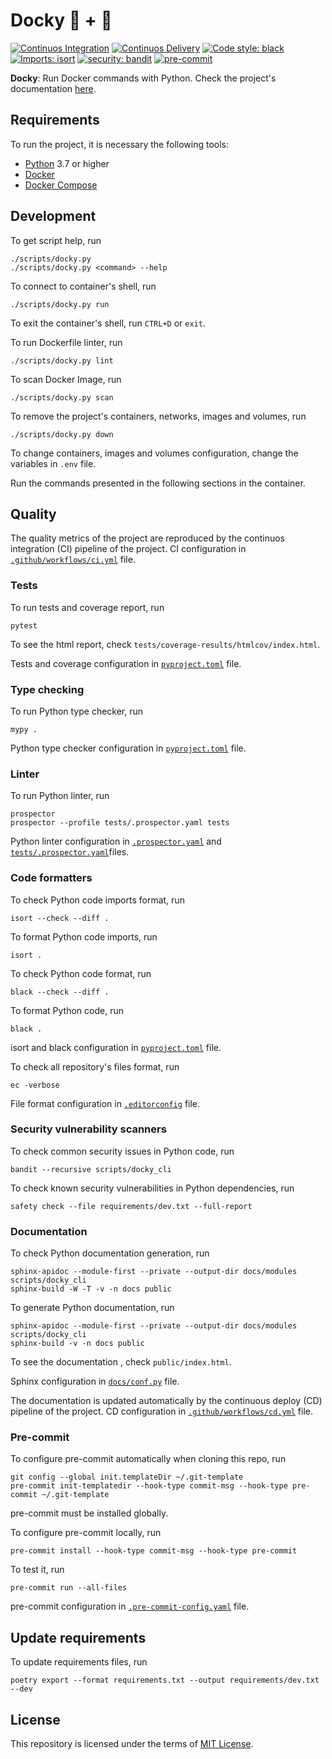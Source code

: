 # Docky :whale: + :snake:

[![Continuos Integration](https://github.com/mateusoliveira43/docky/actions/workflows/ci.yml/badge.svg)](https://github.com/mateusoliveira43/docky/actions)
[![Continuos Delivery](https://github.com/mateusoliveira43/docky/actions/workflows/cd.yml/badge.svg)](https://github.com/mateusoliveira43/docky/actions)
[![Code style: black](https://img.shields.io/badge/code%20style-black-000000.svg)](https://github.com/psf/black)
[![Imports: isort](https://img.shields.io/badge/%20imports-isort-%231674b1?style=flat&labelColor=ef8336)](https://pycqa.github.io/isort/)
[![security: bandit](https://img.shields.io/badge/security-bandit-yellow.svg)](https://github.com/PyCQA/bandit)
[![pre-commit](https://img.shields.io/badge/pre--commit-enabled-brightgreen?logo=pre-commit&logoColor=white)](https://github.com/pre-commit/pre-commit)

**Docky**: Run Docker commands with Python. Check the project's documentation [here](https://mateusoliveira43.github.io/docky/).

## Requirements

To run the project, it is necessary the following tools:

- [Python](https://wiki.python.org/moin/BeginnersGuide/Download) 3.7 or higher
- [Docker](https://docs.docker.com/get-docker/)
- [Docker Compose](https://docs.docker.com/compose/install/)

## Development

To get script help, run
```
./scripts/docky.py
./scripts/docky.py <command> --help
```

To connect to container's shell, run
```
./scripts/docky.py run
```
To exit the container's shell, run `CTRL+D` or `exit`.

To run Dockerfile linter, run
```
./scripts/docky.py lint
```

To scan Docker Image, run
```
./scripts/docky.py scan
```

To remove the project's containers, networks, images and volumes, run
```
./scripts/docky.py down
```

To change containers, images and volumes configuration, change the variables in `.env` file.

Run the commands presented in the following sections in the container.

## Quality

The quality metrics of the project are reproduced by the continuos integration (CI) pipeline of the project. CI configuration in [`.github/workflows/ci.yml`](.github/workflows/ci.yml) file.

### Tests

To run tests and coverage report, run
```
pytest
```

To see the html report, check `tests/coverage-results/htmlcov/index.html`.

Tests and coverage configuration in [`pyproject.toml`](pyproject.toml) file.

### Type checking

To run Python type checker, run
```
mypy .
```

Python type checker configuration in [`pyproject.toml`](pyproject.toml) file.

### Linter

To run Python linter, run
```
prospector
prospector --profile tests/.prospector.yaml tests
```

Python linter configuration in [`.prospector.yaml`](.prospector.yaml) and [`tests/.prospector.yaml`](tests/.prospector.yaml)files.

### Code formatters

To check Python code imports format, run
```
isort --check --diff .
```

To format Python code imports, run
```
isort .
```

To check Python code format, run
```
black --check --diff .
```

To format Python code, run
```
black .
```

isort and black configuration in [`pyproject.toml`](pyproject.toml) file.

To check all repository's files format, run
```
ec -verbose
```

File format configuration in [`.editorconfig`](.editorconfig) file.

### Security vulnerability scanners

To check common security issues in Python code, run
```
bandit --recursive scripts/docky_cli
```

To check known security vulnerabilities in Python dependencies, run
```
safety check --file requirements/dev.txt --full-report
```

### Documentation

To check Python documentation generation, run
```
sphinx-apidoc --module-first --private --output-dir docs/modules scripts/docky_cli
sphinx-build -W -T -v -n docs public
```

To generate Python documentation, run
```
sphinx-apidoc --module-first --private --output-dir docs/modules scripts/docky_cli
sphinx-build -v -n docs public
```
To see the documentation , check `public/index.html`.

Sphinx configuration in [`docs/conf.py`](docs/conf.py) file.

The documentation is updated automatically by the continuous deploy (CD) pipeline of the project. CD configuration in [`.github/workflows/cd.yml`](.github/workflows/cd.yml) file.

### Pre-commit

To configure pre-commit automatically when cloning this repo, run
```
git config --global init.templateDir ~/.git-template
pre-commit init-templatedir --hook-type commit-msg --hook-type pre-commit ~/.git-template
```
pre-commit must be installed globally.

To configure pre-commit locally, run
```
pre-commit install --hook-type commit-msg --hook-type pre-commit
```

To test it, run
```
pre-commit run --all-files
```

pre-commit configuration in [`.pre-commit-config.yaml`](.pre-commit-config.yaml) file.

## Update requirements

To update requirements files, run
```
poetry export --format requirements.txt --output requirements/dev.txt --dev
```

## License

This repository is licensed under the terms of [MIT License](LICENSE).

